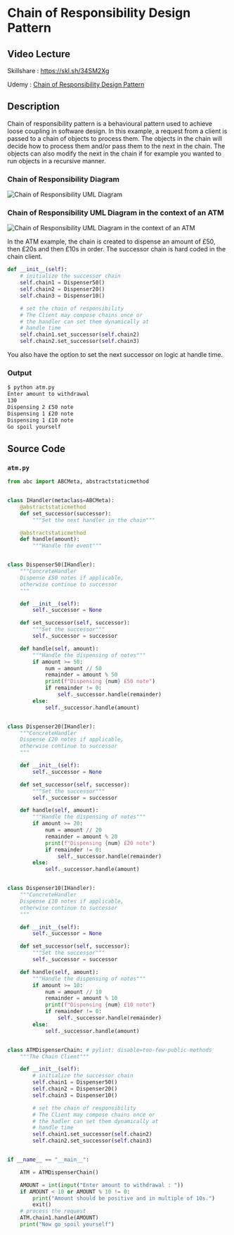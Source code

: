 # Chain of Responsibility Design Pattern

## Video Lecture
Skillshare : <a href="https://skl.sh/34SM2Xg" target="_blank" title="Chain of Responsibility Design Pattern">https://skl.sh/34SM2Xg</a>

Udemy : <a href="https://www.udemy.com/course/design-patterns-in-python/learn/lecture/16397342/?referralCode=7B677DD7A9580F2FFD8F" target="_blank" title="Chain of Responsibility Design Pattern">Chain of Responsibility Design Pattern</a>

## Description

Chain of responsibility pattern is a behavioural pattern used to achieve loose coupling
in software design.
In this example, a request from a client is passed to a chain of objects to process them.
The objects in the chain will decide how to process them and/or pass them to the next in the chain.
The objects can also modify the next in the chain if for example you wanted to run objects in a recursive manner.


### Chain of Responsibility Diagram
![Chain of Responsibility UML Diagram](chain_of_responsibility.png)


### Chain of Responsibility UML Diagram in the context of an ATM
![Chain of Responsibility UML Diagram in the context of an ATM](atm.png)

In the ATM example, the chain is created to dispense an amount of £50, then £20s and then £10s in order.
The successor chain is hard coded in the chain client. 

```python
def __init__(self):
    # initialize the successor chain
    self.chain1 = Dispenser50()
    self.chain2 = Dispenser20()
    self.chain3 = Dispenser10()

    # set the chain of responsibility
    # The Client may compose chains once or
    # the handler can set them dynamically at
    # handle time
    self.chain1.set_successor(self.chain2)
    self.chain2.set_successor(self.chain3)

```
You also have the option to set the next successor on logic at handle time.

### Output
```bash
$ python atm.py
Enter amount to withdrawal
130
Dispensing 2 £50 note
Dispensing 1 £20 note
Dispensing 1 £10 note
Go spoil yourself
```

## Source Code

### **`atm.py`**
```python
from abc import ABCMeta, abstractstaticmethod


class IHandler(metaclass=ABCMeta):
    @abstractstaticmethod
    def set_successor(successor):
        """Set the next handler in the chain"""

    @abstractstaticmethod
    def handle(amount):
        """Handle the event"""


class Dispenser50(IHandler):
    """ConcreteHandler
    Dispense £50 notes if applicable,
    otherwise continue to successor
    """

    def __init__(self):
        self._successor = None

    def set_successor(self, successor):
        """Set the successor"""
        self._successor = successor

    def handle(self, amount):
        """Handle the dispensing of notes"""
        if amount >= 50:
            num = amount // 50
            remainder = amount % 50
            print(f"Dispensing {num} £50 note")
            if remainder != 0:
                self._successor.handle(remainder)
        else:
            self._successor.handle(amount)


class Dispenser20(IHandler):
    """ConcreteHandler
    Dispense £20 notes if applicable,
    otherwise continue to successor
    """

    def __init__(self):
        self._successor = None

    def set_successor(self, successor):
        """Set the successor"""
        self._successor = successor

    def handle(self, amount):
        """Handle the dispensing of notes"""
        if amount >= 20:
            num = amount // 20
            remainder = amount % 20
            print(f"Dispensing {num} £20 note")
            if remainder != 0:
                self._successor.handle(remainder)
        else:
            self._successor.handle(amount)


class Dispenser10(IHandler):
    """ConcreteHandler
    Dispense £10 notes if applicable,
    otherwise continue to successor
    """

    def __init__(self):
        self._successor = None

    def set_successor(self, successor):
        """Set the successor"""
        self._successor = successor

    def handle(self, amount):
        """Handle the dispensing of notes"""
        if amount >= 10:
            num = amount // 10
            remainder = amount % 10
            print(f"Dispensing {num} £10 note")
            if remainder != 0:
                self._successor.handle(remainder)
        else:
            self._successor.handle(amount)


class ATMDispenserChain: # pylint: disable=too-few-public-methods
    """The Chain Client"""

    def __init__(self):
        # initialize the successor chain
        self.chain1 = Dispenser50()
        self.chain2 = Dispenser20()
        self.chain3 = Dispenser10()

        # set the chain of responsibility
        # The Client may compose chains once or
        # the hadler can set them dynamically at
        # handle time
        self.chain1.set_successor(self.chain2)
        self.chain2.set_successor(self.chain3)


if __name__ == "__main__":

    ATM = ATMDispenserChain()

    AMOUNT = int(input("Enter amount to withdrawal : "))
    if AMOUNT < 10 or AMOUNT % 10 != 0:
        print("Amount should be positive and in multiple of 10s.")
        exit()
    # process the request
    ATM.chain1.handle(AMOUNT)
    print("Now go spoil yourself")

```